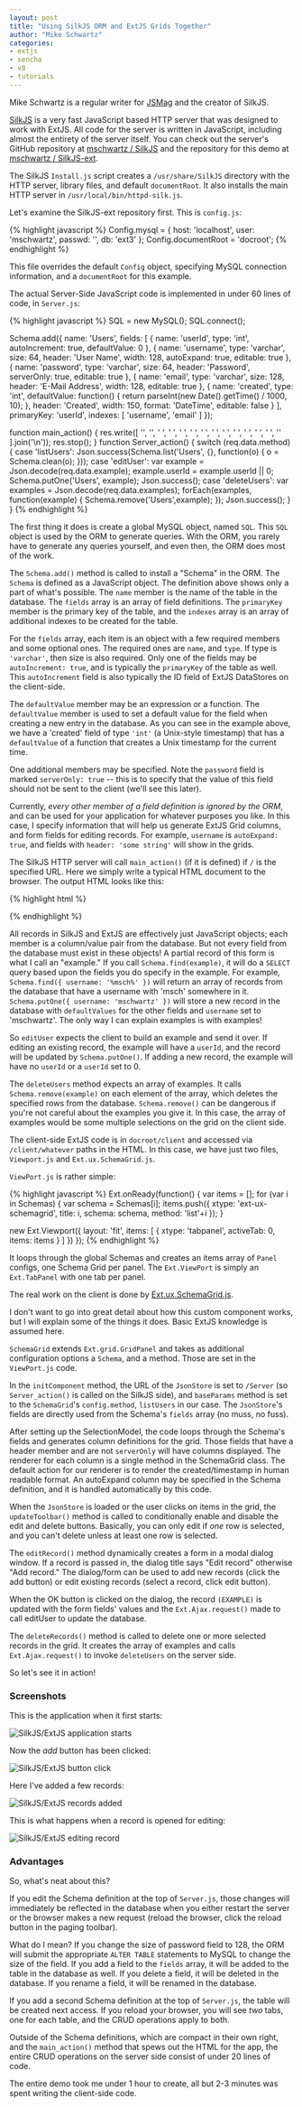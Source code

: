 ```yaml
---
layout: post
title: "Using SilkJS ORM and ExtJS Grids Together"
author: "Mike Schwartz"
categories:
- extjs
- sencha
- v8
- tutorials
---
```


<div class="box">
Mike Schwartz is a regular writer for <a href="http://www.jsmag.com/">JSMag</a> and the creator of SilkJS.
</div>

[SilkJS](http://silkjs.org) is a very fast JavaScript based HTTP server that was designed to work with ExtJS. All code for the server is written in JavaScript, including almost the entirety of the server itself. You can check out the server's GitHub repository at [mschwartz / SilkJS](http://github.com/mschwartz/SilkJS) and the repository for this demo at [mschwartz / SilkJS-ext](http://github.com/mschwartz/SilkJS-ext).

The SilkJS `Install.js` script creates a `/usr/share/SilkJS` directory with the HTTP server, library files, and default `documentRoot`. It also installs the main HTTP server in `/usr/local/bin/httpd-silk.js`.

Let's examine the SilkJS-ext repository first.  This is `config.js`:

{% highlight javascript %}
Config.mysql = {
  host: 'localhost',
  user: 'mschwartz',
  passwd: '',
  db: 'ext3'
};
Config.documentRoot = 'docroot';
{% endhighlight %}

This file overrides the default `Config` object, specifying MySQL connection information, and a `documentRoot` for this example.

The actual Server-Side JavaScript code is implemented in under 60 lines of code, in `Server.js`:

{% highlight javascript %}
SQL = new MySQL();
SQL.connect();

Schema.add({
  name: 'Users',
  fields: [
    { name: 'userId', type: 'int', autoIncrement: true, defaultValue: 0 },
    { name: 'username', type: 'varchar', size: 64, header: 'User Name', width: 128, autoExpand: true, editable: true },
    { name: 'password', type: 'varchar', size: 64, header: 'Password', serverOnly: true, editable: true },
    { name: 'email', type: 'varchar', size: 128, header: 'E-Mail Address', width: 128, editable: true },
    { name: 'created', type: 'int', defaultValue: function() { return parseInt(new Date().getTime() / 1000, 10); }, header: 'Created', width: 150, format: 'DateTime', editable: false }
  ],
  primaryKey: 'userId',
  indexes: [
    'username',
    'email'
  ]
});


function main_action() {
  res.write([
    '<!doctype html>',
    '<html>',
    ' <head>',
    '   <title>Schema / ExtJS Demo</title>',
    '   <link rel="stylesheet" type="text/css" href="/ext-3.4.0/resources/css/ext-all.css" />',
    ' </head>',
    ' <body>',
    ' <script type="text/javascript" src="/ext-3.4.0/adapter/ext/ext-base.js"></script>',
    ' <script type="text/javascript" src="/ext-3.4.0/ext-all-debug.js"></script>',
    ' <script type="text/javascript" src="/client/Ext.ux.SchemaGrid.js"></script>',
    ' <script type="text/javascript" src="/client/ViewPort.js"></script>',
    ' <script type="text/javascript">',
    '   Schemas = ' + Json.encode(Schema.getSchemaExtJs()) + ';',
    ' </script>',
    ' </body>',
    '</html>'
  ].join('\n'));
  res.stop();
}
function Server_action() {
  switch (req.data.method) {
    case 'listUsers':
      Json.success(Schema.list('Users', {}, function(o) {
        o = Schema.clean(o);
      }));
    case 'editUser':
      var example = Json.decode(req.data.example);
      example.userId = example.userId || 0;
      Schema.putOne('Users', example);
      Json.success();
    case 'deleteUsers':
      var examples = Json.decode(req.data.examples);
      forEach(examples, function(example) {
        Schema.remove('Users',example);
      });
      Json.success();
  }
}
{% endhighlight %}

The first thing it does is create a global MySQL object, named `SQL`. This `SQL` object is used by the ORM to generate queries. With the ORM, you rarely have to generate any queries yourself, and even then, the ORM does most of the work.

The `Schema.add()` method is called to install a "Schema" in the ORM. The `Schema` is defined as a JavaScript object. The definition above shows only a part of what's possible. The `name` member is the name of the table in the database. The `fields` array is an array of field definitions. The `primaryKey` member is the primary key of the table, and the `indexes` array is an array of additional indexes to be created for the table.

For the `fields` array, each item is an object with a few required members and some optional ones. The required ones are `name`, and `type`. If type is `'varchar'`, then size is also required. Only one of the fields may be `autoIncrement: true`, and is typically the `primaryKey` of the table as well. This `autoIncrement` field is also typically the ID field of ExtJS DataStores on the client-side. 

The `defaultValue` member may be an expression or a function. The `defaultValue` member is used to set a default value for the field when creating a new entry in the database. As you can see in the example above, we have a 'created' field of type `'int'` (a Unix-style timestamp) that has a `defaultValue` of a function that creates a Unix timestamp for the current time.

One additional members may be specified. Note the `password` field is marked `serverOnly: true` -- this is to specify that the value of this field should not be sent to the client (we'll see this later). 

Currently, *every other member of a field definition is ignored by the ORM*, and can be used for your application for whatever purposes you like. In this case, I specify information that will help us generate ExtJS Grid columns, and form fields for editing records. For example, `username` is `autoExpand: true`, and fields with `header: 'some string'` will show in the grids.

The SilkJS HTTP server will call `main_action()` (if it is defined) if `/` is the specified URL. Here we simply write a typical HTML document to the browser. The output HTML looks like this:

{% highlight html %}
<!doctype html>
<html>
  <head>
    <title>Schema / ExtJS Demo</title>
    <link rel="stylesheet" type="text/css" href="/ext-3.4.0/resources/css/ext-all.css" />
  </head>
  <body>
    <script type="text/javascript" src="/ext-3.4.0/adapter/ext/ext-base.js"></script>
    <script type="text/javascript" src="/ext-3.4.0/ext-all-debug.js"></script>
    <script type="text/javascript" src="/client/Ext.ux.SchemaGrid.js"></script>
    <script type="text/javascript" src="/client/ViewPort.js"></script>
    <script type="text/javascript">
    Schemas = {"Users":{"name":"Users","fields":[{"name":"userId","type":"int","autoIncrement":true,"defaultValue":0},{"name":"username","size":64,"header":"User Name","width":128,"autoExpand":true,"editable":true},{"name":"password","size":64,"header":"Password","serverOnly":true,"editable":true},{"name":"email","size":128,"header":"E-Mail Address","width":128,"editable":true},{"name":"created","type":"int","header":"Created","width":150,"format":"DateTime","editable":false}],"primaryKey":"userId"}};
    </script>
  </body>
</html>
{% endhighlight %}

All records in SilkJS and ExtJS are effectively just JavaScript objects; each member is a column/value pair from the database. But not every field from the database must exist in these objects! A partial record of this form is what I call an "example." If you call `Schema.find(example)`, it will do a `SELECT` query based upon the fields you do specify in the example. For example, `Schema.find({ username: '%msch%' })` will return an array of records from the database that have a username with 'msch' somewhere in it. `Schema.putOne({ username: 'mschwartz' })` will store a new record in the database with `defaultValues` for the other fields and `username` set to 'mschwartz'. The only way I can explain examples is with examples!

So `editUser` expects the client to build an example and send it over. If editing an existing record, the example will have a `userId`, and the record will be updated by `Schema.putOne()`. If adding a new record, the example will have no `userId` or a `userId` set to 0. 

The `deleteUsers` method expects an array of examples. It calls `Schema.remove(example)` on each element of the array, which deletes the specified rows from the database. `Schema.remove()` can be dangerous if you're not careful about the examples you give it. In this case, the array of examples would be some multiple selections on the grid on the client side.

The client-side ExtJS code is in `docroot/client` and accessed via `/client/whatever` paths in the HTML. In this case, we have just two files, `Viewport.js` and `Ext.ux.SchemaGrid.js`. 

`ViewPort.js` is rather simple:

{% highlight javascript %}
Ext.onReady(function() {
  var items = [];
  for (var i in Schemas) {
    var schema = Schemas[i];
    items.push({
      xtype: 'ext-ux-schemagrid',
      title: i,
      schema: schema,
      method: 'list'+i
    });
  }


  new Ext.Viewport({
    layout: 'fit',
    items: [
      {
        xtype: 'tabpanel',
        activeTab: 0,
        items: items
      }
    ]
  })
});
{% endhighlight %}


It loops through the global Schemas and creates an items array of `Panel` configs, one Schema Grid per panel. The `Ext.ViewPort` is simply an `Ext.TabPanel` with one tab per panel.

The real work on the client is done by [Ext.ux.SchemaGrid.js](https://gist.github.com/1493804).

I don't want to go into great detail about how this custom component works, but I will explain some of the things it does. Basic ExtJS knowledge is assumed here.

`SchemaGrid` extends `Ext.grid.GridPanel` and takes as additional configuration options a `Schema`, and a method. Those are set in the `ViewPort.js` code.

In the `initComponent` method, the URL of the `JsonStore` is set to `/Server` (so `Server_action()` is called on the SilkJS side), and `baseParams` method is set to the `SchemaGrid`'s `config.method`, `listUsers` in our case. The `JsonStore`'s fields are directly used from the Schema's `fields` array (no muss, no fuss).

After setting up the SelectionModel, the code loops through the Schema's fields and generates column definitions for the grid. Those fields that have a header member and are not `serverOnly` will have columns displayed. The renderer for each column is a single method in the SchemaGrid class. The default action for our renderer is to render the created/timestamp in human readable format. An autoExpand column may be specified in the Schema definition, and it is handled automatically by this code.

When the `JsonStore` is loaded or the user clicks on items in the grid, the `updateToolbar()` method is called to conditionally enable and disable the edit and delete buttons. Basically, you can only edit if *one* row is selected, and you can't delete unless at least one row is selected.

The `editRecord()` method dynamically creates a form in a modal dialog window. If a record is passed in, the dialog title says "Edit record" otherwise "Add record." The dialog/form can be used to add new records (click the add button) or edit existing records (select a record, click edit button).

When the OK button is clicked on the dialog, the record `(EXAMPLE)` is updated with the form fields' values and the `Ext.Ajax.request()` made to call editUser to update the database.

The `deleteRecords()` method is called to delete one or more selected records in the grid. It creates the array of examples and calls `Ext.Ajax.request()` to invoke `deleteUsers` on the server side.

So let's see it in action!

### Screenshots

This is the application when it first starts:

![SilkJS/ExtJS application starts](http://dailyjs.com/images/posts/silkjs-extjs-1.png)

Now the _add_ button has been clicked:

![SilkJS/ExtJS button click](http://dailyjs.com/images/posts/silkjs-extjs-2.png)

Here I've added a few records:

![SilkJS/ExtJS records added](http://dailyjs.com/images/posts/silkjs-extjs-3.png)

This is what happens when a record is opened for editing:

![SilkJS/ExtJS editing record](http://dailyjs.com/images/posts/silkjs-extjs-1.png)

### Advantages

So, what's neat about this?

If you edit the Schema definition at the top of `Server.js`, those changes will immediately be reflected in the database when you either restart the server or the browser makes a new request (reload the browser, click the reload button in the paging toolbar).

What do I mean? If you change the size of password field to 128, the ORM will submit the appropriate `ALTER TABLE` statements to MySQL to change the size of the field. If you add a field to the `fields` array, it will be added to the table in the database as well. If you delete a field, it will be deleted in the database. If you rename a field, it will be renamed in the database.

If you add a second Schema definition at the top of `Server.js`, the table will be created next access. If you reload your browser, you will see *two* tabs, one for each table, and the CRUD operations apply to both.

Outside of the Schema definitions, which are compact in their own right, and the `main_action()` method that spews out the HTML for the app, the entire CRUD operations on the server side consist of under 20 lines of code.

The entire demo took me under 1 hour to create, all but 2-3 minutes was spent writing the client-side code.

